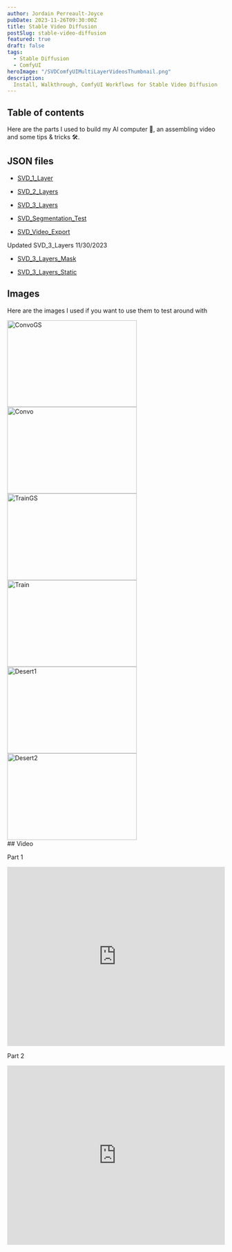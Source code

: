 ```yaml
---
author: Jordain Perreault-Joyce
pubDate: 2023-11-26T09:30:00Z
title: Stable Video Diffusion
postSlug: stable-video-diffusion
featured: true
draft: false
tags:
  - Stable Diffusion
  - ComfyUI
heroImage: "/SVDComfyUIMultiLayerVideosThumbnail.png"
description:
  Install, Walkthrough, ComfyUI Workflows for Stable Video Diffusion
---
```

<!-- ## Table of contents -->
## Table of contents


<!-- <img src="../../../public/assets/images/ComputerComponents.png" alt="Computer Components"> -->
Here are the parts I used to build my AI computer 🤖, an assembling video and some tips & tricks 🛠. 
## JSON files 

- [SVD_1_Layer](https://cdn.discordapp.com/attachments/1178733270930837646/1178733659033960551/SVD_1_Layer.json?ex=65773844&is=6564c344&hm=86c11ee26ee1543f764d4bd0f3fb55e39abf928665600bafc2ba389752bd7dac&)
- [SVD_2_Layers](https://cdn.discordapp.com/attachments/1178733270930837646/1178733703359369277/SVD_2_Layers.json?ex=6577384e&is=6564c34e&hm=79526a877c3f84940b977626a38305672edb64b0274ae08cbf16fc5a9467405a&)
- [SVD_3_Layers](https://cdn.discordapp.com/attachments/1178733270930837646/1178733722598658198/SVD_3_Layers.json?ex=65773853&is=6564c353&hm=543616160a99449ff700d3adf18a5cdf0f2270b9c2adfb2d80723e30275ff8ee&)

- [SVD_Segmentation_Test](https://cdn.discordapp.com/attachments/1178733270930837646/1178733734191714325/SVD_Segmentation_Test.json?ex=65773856&is=6564c356&hm=45b0064fdd9bd16bfce6b879b27a9b0f62781a2348ac15dba0a15196e5167479&)
- [SVD_Video_Export](https://cdn.discordapp.com/attachments/1178733270930837646/1178733747659620443/SVD_Video_Export.json?ex=65773859&is=6564c359&hm=9c7826ee6537fee937e786087a395e57d3145278484b7985f55de7e3a446cbf4&)

Updated SVD_3_Layers 11/30/2023

- [SVD_3_Layers_Mask](https://cdn.discordapp.com/attachments/1178733270930837646/1179896307792478268/SVD_3_Layers_Masks.json?ex=657b7311&is=6568fe11&hm=a8a9d8b3e98fce0d1b38503096f1db8296989936ca1a1cbd866ee9e477a0a3cc&)

- [SVD_3_Layers_Static](https://cdn.discordapp.com/attachments/1178733270930837646/1179896323802140733/SVD_3_Layers_Static.json?ex=657b7315&is=6568fe15&hm=c8382442be1bf9ee6b2284d43925fb9092da8c83061b7d7197940f1074db1b8f&)


## Images

Here are the images I used if you want to use them to test around with

<div class="grid grid-cols-2 gap-1">
  <div>
    <img src="/blog/images/stable-video-diffusion/Convo_GS_576x1024.png" alt="ConvoGS" width="300" height="200">
    <img src="/blog/images/stable-video-diffusion/Convo576x1024.png" alt="Convo" width="300" height="200">
  </div>
  <div>
    <!-- ![Circle Mask](@assets/images/automatic1111-qr-code-monster-tutorial/CircleMask.jpg=200w300h "Circle Mask") -->
    <img src="/blog/images/stable-video-diffusion/Train_GS_576x1024.png" alt="TrainGS" width="300" height="200">
    <img src="/blog/images/stable-video-diffusion/Train576x1024.png" alt="Train" width="300" height="200">
  </div>
  <div>
    <!-- ![Circle Mask](@assets/images/automatic1111-qr-code-monster-tutorial/CircleMask.jpg=200w300h "Circle Mask") -->
    <img src="/blog/images/stable-video-diffusion/Desert_Rails576x1024.png" alt="Desert1" width="300" height="200">
    <img src="/blog/images/stable-video-diffusion/Desert576x1024.png" alt="Desert2" width="300" height="200">
  </div>

</div>
## Video

Part 1

<iframe width="100%" height="414" src="https://www.youtube.com/embed/ID6IESHjKzE?si=FIYJ6bdh3-j34G9q" title="YouTube video player" frameborder="0" allow="accelerometer; autoplay; clipboard-write; encrypted-media; gyroscope; picture-in-picture; web-share" allowfullscreen></iframe>

Part 2

<iframe width="100%" height="414" src="https://www.youtube.com/embed/wRwUcSMqYNI?si=Ror7LNz_UT2HaXfh" title="YouTube video player" frameborder="0" allow="accelerometer; autoplay; clipboard-write; encrypted-media; gyroscope; picture-in-picture; web-share" allowfullscreen></iframe>